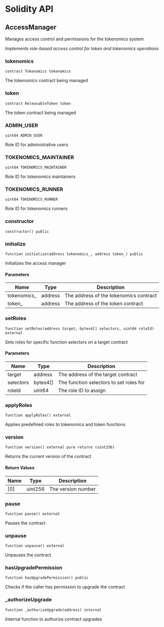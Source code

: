 # Solidity API

## AccessManager

Manages access control and permissions for the tokenomics system

_Implements role-based access control for token and tokenomics operations_

### tokenomics

```solidity
contract Tokenomics tokenomics
```

The tokenomics contract being managed

### token

```solidity
contract ReleasableToken token
```

The token contract being managed

### ADMIN_USER

```solidity
uint64 ADMIN_USER
```

Role ID for administrative users

### TOKENOMICS_MAINTAINER

```solidity
uint64 TOKENOMICS_MAINTAINER
```

Role ID for tokenomics maintainers

### TOKENOMICS_RUNNER

```solidity
uint64 TOKENOMICS_RUNNER
```

Role ID for tokenomics runners

### constructor

```solidity
constructor() public
```

### initialize

```solidity
function initialize(address tokenomics_, address token_) public
```

Initializes the access manager

#### Parameters

| Name | Type | Description |
| ---- | ---- | ----------- |
| tokenomics_ | address | The address of the tokenomics contract |
| token_ | address | The address of the token contract |

### setRoles

```solidity
function setRoles(address target, bytes4[] selectors, uint64 roleId) external
```

Sets roles for specific function selectors on a target contract

#### Parameters

| Name | Type | Description |
| ---- | ---- | ----------- |
| target | address | The address of the target contract |
| selectors | bytes4[] | The function selectors to set roles for |
| roleId | uint64 | The role ID to assign |

### applyRoles

```solidity
function applyRoles() external
```

Applies predefined roles to tokenomics and token functions

### version

```solidity
function version() external pure returns (uint256)
```

Returns the current version of the contract

#### Return Values

| Name | Type | Description |
| ---- | ---- | ----------- |
| [0] | uint256 | The version number |

### pause

```solidity
function pause() external
```

Pauses the contract

### unpause

```solidity
function unpause() external
```

Unpauses the contract

### hasUpgradePermission

```solidity
function hasUpgradePermission() public
```

Checks if the caller has permission to upgrade the contract

### _authorizeUpgrade

```solidity
function _authorizeUpgrade(address) internal
```

Internal function to authorize contract upgrades

